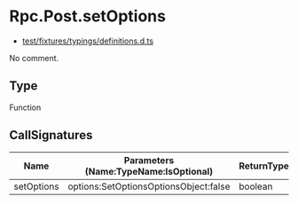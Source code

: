 # Rpc.Post.setOptions

* [test/fixtures/typings/definitions.d.ts](/test/fixtures/typings/definitions.d.ts#L77)

No comment.

## Type

Function

## CallSignatures

Name|Parameters (Name:TypeName:IsOptional)|ReturnTypeName|Comment
---|---|---|---
setOptions|options:SetOptionsOptionsObject:false |boolean|
